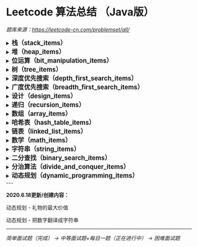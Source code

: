 # Leetcode 算法总结 （Java版）

*题库来源：https://leetcode-cn.com/problemset/all/*

<details>
    <summary><big><b>栈（stack_items）</b></big></summary><br/>
    &ensp;&ensp;用两个栈实现队列（Implement_queue_with_two_stacks.java）<br/>
    &ensp;&ensp;滑动窗口的最大值（Maximum_value_of_sliding_window.java）<br/>
    &ensp;&ensp;包含min函数的栈（The_stack_containing_the_min_function.java）<br/>
    &ensp;&ensp;队列的最大值（The_maximum_value_of_the_queue.java）<br/>
</details>
<details>
    <summary><big><b>堆（heap_items）</b></big></summary><br/>
    &ensp;&ensp;最小的k个数（The_smallest_k_number.java）<br/>
</details>
<details>
    <summary><big><b>位运算（bit_manipulation_items）</b></big></summary><br/>
    &ensp;&ensp;数组中出现次数超过一半的数字（More_than_half_of_the_occurrences_in_the_array.java）<br/>
    &ensp;&ensp;二进制中1的个数（The_number_of_1s_in_binary.java）<br/>
    &ensp;&ensp;主要元素（Main_element.java）<br/>
    &ensp;&ensp;消失的数字（Disappearing_number.java）<br/>
    &ensp;&ensp;不用加号的加法（Addition_without_plus_sign.java）<br/>
    &ensp;&ensp;最大数值（Maximum_value.java）<br/>
    &ensp;&ensp;配对交换（Pair_exchange.java）<br/>
    &ensp;&ensp;整数转化（Integer_conversion.java）<br/>
    &ensp;&ensp;翻转数位（Flip_digital.java）<br/>
    &ensp;&ensp;插入（insert.java）<br/> 
    &ensp;&ensp;交换数字（Exchange_numbers.java）<br/>
    &ensp;&ensp;数组中数字出现的次数（Number_of_occurrences_of_numbers_in_the_array.java）<br/>
    &ensp;&ensp;数组中数字出现的次数II（Number_of_occurrences_of_numbers_in_the_array_II.java）<br/>
</details>
<details>
    <summary><big><b>树（tree_items）</b></big></summary><br/>
    &ensp;&ensp;二叉树的最近公共祖先（The_nearest_public_ancestor_of_the_binary_tree.java）<br/>
    &ensp;&ensp;二叉搜索树的最近公共祖先（The_nearest_common_ancestor_of_the_binary_search_tree.java）<br/>
    &ensp;&ensp;平衡二叉树（Balanced_binary_tree.java）<br/>
    &ensp;&ensp;二叉搜索树的第k大节点（The_k_th_largest_node_of_the_binary_search_tree.java）<br/>
	&ensp;&ensp;从上到下打印二叉树II（Print_a_binary_tree_from_top_to_bottom_II.java）<br/>
	&ensp;&ensp;对称的二叉树（Symmetric_binary_tree.java）<br/>
	&ensp;&ensp;二叉树的镜像（Mirror_of_the_binary_tree.java）<br/>
	&ensp;&ensp;检查平衡性（Check_balance.java）<br/>
	&ensp;&ensp;最小高度树（Minimum_height_tree.java）<br/>
	&ensp;&ensp;BiNode（BiNode.java）<br/>
</details>
<details>
    <summary><big><b>深度优先搜索（depth_first_search_items）</b></big></summary><br/>
    &ensp;&ensp;平衡二叉树（Balanced_binary_tree.java）<br/>
	&ensp;&ensp;检查平衡性（Check_balance.java）<br/>
	&ensp;&ensp;最小高度树（Minimum_height_tree.java）<br/>
	&ensp;&ensp;颜色填充（Color_fill.java）<br/>
</details>
<details>
    <summary><big><b>广度优先搜索（breadth_first_search_items）</b></big></summary><br/>
    &ensp;&ensp;从上到下打印二叉树II（Print_a_binary_tree_from_top_to_bottom_II.java）<br/>
</details>
<details>
    <summary><big><b>设计（design_items）</b></big></summary><br/>
    &ensp;&ensp;包含min函数的栈（The_stack_containing_the_min_function.java）<br/>
	&ensp;&ensp;用两个栈实现队列（Implement_queue_with_two_stacks.java）<br/>
	&ensp;&ensp;动物收容所（Animal_shelter.java）<br/>
	&ensp;&ensp;三合一（TripleInOne.java）<br/>
</details>
<details>
    <summary><big><b>递归（recursion_items）</b></big></summary><br/>
    &ensp;&ensp;BiNode（BiNode.java）<br/>
	&ensp;&ensp;汉诺塔问题（Hanoi_problem.java）<br/>
	&ensp;&ensp;跳水板（Diving_board.java）<br/>
	&ensp;&ensp;青蛙跳台阶问题（Frog_jumping_steps.java）<br/>
    &ensp;&ensp;布尔运算（Boolean_operations.java）<br/>
</details>
<details>
    &ensp;&ensp;<summary><big><b>数组（array_items）</b></big></summary><br/>
    &ensp;&ensp;主要元素（Main_element.java）<br/>
	&ensp;&ensp;消失的数字（Disappearing_number.java）<br/>
    &ensp;&ensp;合并排序的数组（Merge_sorted_array.java）<br/>
    &ensp;&ensp;连续数列（Continuous_sequence.java）<br/>
    &ensp;&ensp;珠玑妙算（Abacus.java）<br/>
    &ensp;&ensp;0～n-1中缺失的数字（Numbers_missing_from_0_to_n_1.java）<br/>
    &ensp;&ensp;顺时针打印矩阵（Print_matrix_clockwise.java）<br/>
    &ensp;&ensp;数组中重复的数字（Repeating_numbers_in_the_array.java）<br/>
</details>
<details>
    &ensp;&ensp;<summary><big><b>哈希表（hash_table_items）</b></big></summary><br/>
    &ensp;&ensp;第一个只出现一次的字符（The_first_character_that_appears_only_once.java）<br/>
    &ensp;&ensp;数组中重复的数字（Repeating_numbers_in_the_array.java）<br/>
    &ensp;&ensp;回文排列（Palindrome.java）<br/>
    &ensp;&ensp;最长不含重复字符的子字符串（The_longest_substring_without_repeated_characters.java）<br/>
</details>
<details>
    &ensp;&ensp;<summary><big><b>链表（linked_list_items）</b></big></summary><br/>
    &ensp;&ensp;返回倒数第 k 个节点（Returns_the_penultimate_k_th_node.java）<br/>
    &ensp;&ensp;两个链表的第一个公共节点（The_first_common_node_of_two_linked_lists.java）<br/>
    &ensp;&ensp;删除链表的节点（Delete_the_node_of_the_linked_list.java）<br/>
    &ensp;&ensp;反转链表（Reverse_linked_list.java）<br/>
    &ensp;&ensp;回文链表（Palindrome_list.java）<br/>
    &ensp;&ensp;移除重复节点（Remove_duplicate_nodes.java）<br/>
</details>
<details>
    &ensp;&ensp;<summary><big><b>数学（math_items）</b></big></summary><br/>
    &ensp;&ensp;消失的数字（Disappearing_number.java）<br/>
    &ensp;&ensp;最大数值（Maximum_value.java）<br/>
    &ensp;&ensp;阶乘尾数（Factorial_mantissa.java）<br/>
    &ensp;&ensp;打印从1到最大的n位数（Print_n_digits_from_1_to_maximum.java）<br/>
    &ensp;&ensp;把字符串转换成整数（Convert_string_to_integer.java）<br/> 
    &ensp;&ensp;求1+2+…+n（Find_1_and_2_and___and_n.java）<br/>
    &ensp;&ensp;交换数字（Exchange_numbers.java）<br/>
    &ensp;&ensp;丑数（Ugly_number.java）<br/>
</details>
<details>
    &ensp;&ensp;<summary><big><b>字符串（string_items）</b></big></summary><br/>
    &ensp;&ensp;回文排列（Palindrome.java）<br/>
    &ensp;&ensp;翻转单词顺序（Flip_word_order.java）<br/>
    &ensp;&ensp;字符串轮转（String_rotation.java）<br/>
    &ensp;&ensp;URL化（URLization.java）<br/>
    &ensp;&ensp;布尔运算（Boolean_operations.java）<br/>
    &ensp;&ensp;把字符串转换成整数（Convert_string_to_integer.java）<br/>
</details>
<details>
    &ensp;&ensp;<summary><big><b>二分查找（binary_search_items）</b></big></summary><br/>
    &ensp;&ensp;0～n-1中缺失的数字（Numbers_missing_from_0_to_n_1.java）<br/>
    &ensp;&ensp;旋转数组的最小数字（Rotate_the_smallest_number_of_an_array.java）<br/> 
    &ensp;&ensp;稀疏数组搜索（Sparse_array_search.java）<br/>
</details>
<details>
    &ensp;&ensp;<summary><big><b>分治算法（divide_and_conquer_items）</b></big></summary><br/>
    &ensp;&ensp;最小的k个数（The_smallest_k_number.java）<br/>
    &ensp;&ensp;数组中出现次数超过一半的数字（More_than_half_of_the_occurrences_in_the_array.java）<br/>
    &ensp;&ensp;主要元素（Main_element.java）<br/>
    &ensp;&ensp;连续数列（Continuous_sequence.java）<br/>
    &ensp;&ensp;布尔运算（Boolean_operations.java）<br/>
</details>
<details>
    &ensp;&ensp;<summary><big><b>动态规划（dynamic_programming_items）</b></big></summary><br/>
    &ensp;&ensp;连续数列（Continuous_sequence.java）<br/> 
    &ensp;&ensp;按摩师（Masseur.java）<br/>  
    &ensp;&ensp;三步问题（Three_step_problem.java）<br/>
    &ensp;&ensp;布尔运算（Boolean_operations.java）<br/>
    &ensp;&ensp;股票的最大利润（Stock_maximum_profit.java）<br/>
    &ensp;&ensp;礼物的最大价值（The_greatest_value_of_gifts.java）<br/> 
    &ensp;&ensp;把数字翻译成字符串（Translate_numbers_into_strings.java）<br/>
</details>
---

**2020.6.18更新/创建内容：**

动态规划 - 礼物的最大价值

动态规划 - 把数字翻译成字符串

------

*简单面试题（完成） -> 中等面试题+每日一题（正在进行中） -> 困难面试题*
